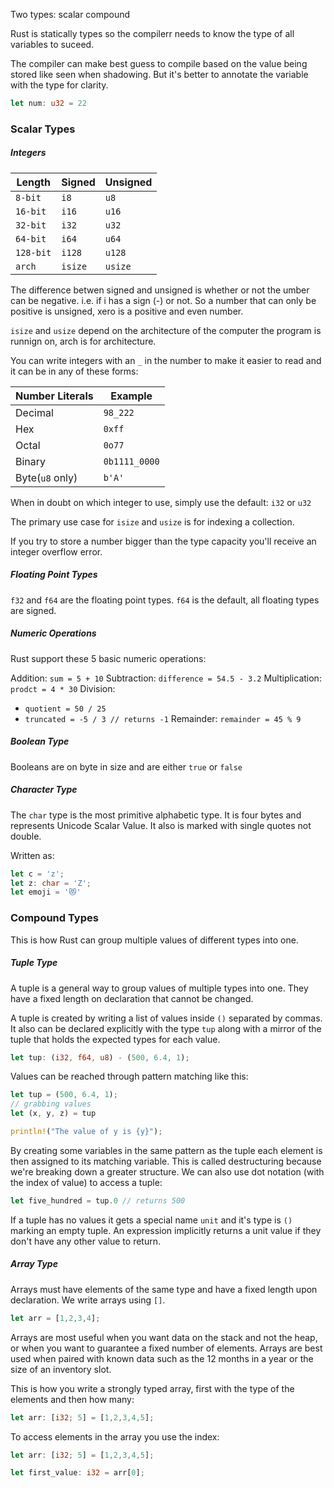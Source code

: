 
Two types: scalar compound

Rust is statically types so the compilerr needs to know the type of all variables to suceed.

The compiler can make best guess to compile based on the value being stored like seen when shadowing. But it's better to annotate the variable with the type for clarity.

```rust
let num: u32 = 22
```

### Scalar Types

##### Integers

| Length    | Signed  | Unsigned |
| --------- | ------- | -------- |
| `8-bit`   | `i8`    | `u8`     |
| `16-bit`  | `i16`   | `u16`    |
| `32-bit`  | `i32`   | `u32`    |
| `64-bit`  | `i64`   | `u64`    |
| `128-bit` | `i128`  | `u128`   |
| `arch`    | `isize` | `usize`  |

The difference betwen signed and unsigned is whether or not the umber can be negative.
i.e. if i has a sign (-) or not. So a number that can only be positive is unsigned, xero is a positive and even number.

`isize` and `usize` depend on the architecture of the computer the program is runnign on, arch is for architecture.

You can write integers with an `_` in the number to make it easier to read and it can be in any of these forms:

| Number Literals | Example       |
| --------------- | ------------- |
| Decimal         | `98_222`      |
| Hex             | `0xff`        |
| Octal           | `0o77`        |
| Binary          | `0b1111_0000` |
| Byte(`u8` only) | `b'A'`        |

When in doubt on which integer to use, simply use the default: `i32` or `u32`

The primary use case for `isize` and `usize` is for indexing a collection.

If you try to store a number bigger than the type capacity you'll receive an integer overflow error.

##### Floating Point Types

`f32` and `f64` are the floating point types. `f64` is the default, all floating types are signed.

##### Numeric Operations

Rust support these 5 basic numeric operations:

Addition: `sum = 5 + 10`
Subtraction: `difference = 54.5 - 3.2`
Multiplication: `prodct = 4 * 30`
Division: 
- `quotient = 50 / 25`
- `truncated = -5 / 3 // returns -1`
Remainder: `remainder = 45 % 9`

##### Boolean Type

Booleans are on byte in size and are either `true` or `false`

##### Character Type

The `char` type is the most primitive alphabetic type. It is four bytes and represents Unicode Scalar Value. It also is marked with single quotes not double.

Written as:

```rust
let c = 'z';
let z: char = 'Z';
let emoji = '😻'
```

### Compound Types

This is how Rust can group multiple values of different types into one.

##### Tuple Type

A tuple is a general way to group values of multiple types into one. They have a fixed length on declaration that cannot be changed.

A tuple is created by writing a list of values inside `()` separated by commas.
It also can be declared explicitly with the type `tup` along with a mirror of the tuple that holds the expected types for each value.

```rust
let tup: (i32, f64, u8) - (500, 6.4, 1);
```

Values can be reached through pattern matching like this:

```rust
let tup = (500, 6.4, 1);
// grabbing values
let (x, y, z) = tup

println!("The value of y is {y}");
```

By creating some variables in the same pattern as the tuple each element is then assigned to its matching variable. This is called destructuring because we're breaking down a greater structure. We can also use dot notation (with the index of value) to access a tuple:
```rust
let five_hundred = tup.0 // returns 500
```

If a tuple has no values it gets a special name `unit` and it's type is `()` marking an empty tuple. An expression implicitly returns a unit value if they don't have any other value to return.

##### Array Type

Arrays must have elements of the same type and have a fixed length upon declaration.
We write arrays using `[]`.

```rust
let arr = [1,2,3,4];
```

Arrays are most useful when you want data on the stack and not the heap, or when you want to guarantee a fixed number of elements.
Arrays are best used when paired with known data such as the 12 months in a year or the size of an inventory slot.

This is how you write a strongly typed array, first with the type of the elements and then how many: 

```rust
let arr: [i32; 5] = [1,2,3,4,5];
```

To access elements in the array you use the index:
```rust
let arr: [i32; 5] = [1,2,3,4,5];

let first_value: i32 = arr[0];
```

